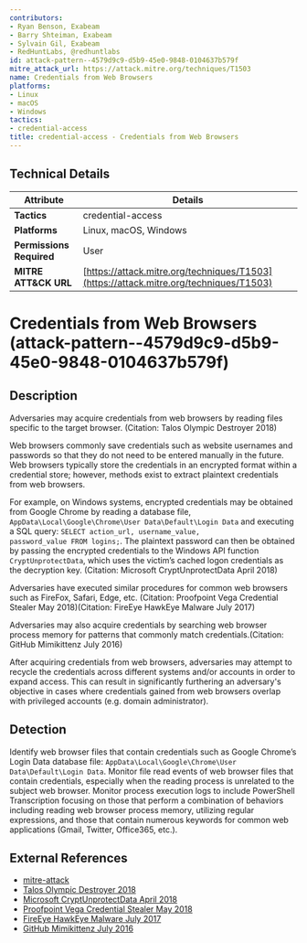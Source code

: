 ```yaml
---
contributors:
- Ryan Benson, Exabeam
- Barry Shteiman, Exabeam
- Sylvain Gil, Exabeam
- RedHuntLabs, @redhuntlabs
id: attack-pattern--4579d9c9-d5b9-45e0-9848-0104637b579f
mitre_attack_url: https://attack.mitre.org/techniques/T1503
name: Credentials from Web Browsers
platforms:
- Linux
- macOS
- Windows
tactics:
- credential-access
title: credential-access - Credentials from Web Browsers
---
```


## Technical Details

| Attribute | Details |
|-----------|----------|
| **Tactics** | credential-access |
| **Platforms** | Linux, macOS, Windows |
| **Permissions Required** | User |
| **MITRE ATT&CK URL** | [https://attack.mitre.org/techniques/T1503](https://attack.mitre.org/techniques/T1503) |

# Credentials from Web Browsers (attack-pattern--4579d9c9-d5b9-45e0-9848-0104637b579f)

## Description
Adversaries may acquire credentials from web browsers by reading files specific to the target browser.  (Citation: Talos Olympic Destroyer 2018) 

Web browsers commonly save credentials such as website usernames and passwords so that they do not need to be entered manually in the future. Web browsers typically store the credentials in an encrypted format within a credential store; however, methods exist to extract plaintext credentials from web browsers.

For example, on Windows systems, encrypted credentials may be obtained from Google Chrome by reading a database file, <code>AppData\Local\Google\Chrome\User Data\Default\Login Data</code> and executing a SQL query: <code>SELECT action_url, username_value, password_value FROM logins;</code>. The plaintext password can then be obtained by passing the encrypted credentials to the Windows API function <code>CryptUnprotectData</code>, which uses the victim’s cached logon credentials as the decryption key. (Citation: Microsoft CryptUnprotectData April 2018)
 
Adversaries have executed similar procedures for common web browsers such as FireFox, Safari, Edge, etc. (Citation: Proofpoint Vega Credential Stealer May 2018)(Citation: FireEye HawkEye Malware July 2017)

Adversaries may also acquire credentials by searching web browser process memory for patterns that commonly match credentials.(Citation: GitHub Mimikittenz July 2016)

After acquiring credentials from web browsers, adversaries may attempt to recycle the credentials across different systems and/or accounts in order to expand access. This can result in significantly furthering an adversary's objective in cases where credentials gained from web browsers overlap with privileged accounts (e.g. domain administrator).

## Detection
Identify web browser files that contain credentials such as Google Chrome’s Login Data database file: <code>AppData\Local\Google\Chrome\User Data\Default\Login Data</code>. Monitor file read events of web browser files that contain credentials, especially when the reading process is unrelated to the subject web browser. Monitor process execution logs to include PowerShell Transcription focusing on those that perform a combination of behaviors including reading web browser process memory, utilizing regular expressions, and those that contain numerous keywords for common web applications (Gmail, Twitter, Office365, etc.).

## External References
- [mitre-attack](https://attack.mitre.org/techniques/T1503)
- [Talos Olympic Destroyer 2018](https://blog.talosintelligence.com/2018/02/olympic-destroyer.html)
- [Microsoft CryptUnprotectData April 2018](https://docs.microsoft.com/en-us/windows/desktop/api/dpapi/nf-dpapi-cryptunprotectdata)
- [Proofpoint Vega Credential Stealer May 2018](https://www.proofpoint.com/us/threat-insight/post/new-vega-stealer-shines-brightly-targeted-campaign)
- [FireEye HawkEye Malware July 2017](https://www.fireeye.com/blog/threat-research/2017/07/hawkeye-malware-distributed-in-phishing-campaign.html)
- [GitHub Mimikittenz July 2016](https://github.com/putterpanda/mimikittenz)
